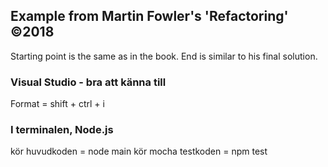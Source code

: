 ## Example from Martin Fowler's 'Refactoring' ©2018
Starting point is the same as in the book.
End is similar to his final solution.

### Visual Studio - bra att känna till
Format = shift + ctrl + i

### I terminalen, Node.js
kör huvudkoden = node main
kör mocha testkoden = npm test
